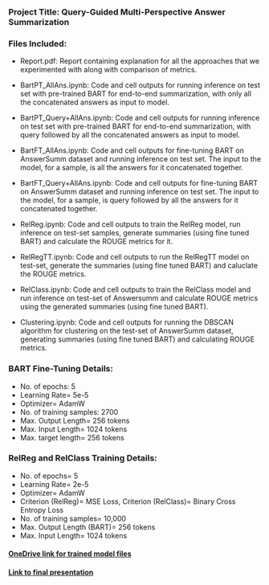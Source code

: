 ### Project Title: Query-Guided Multi-Perspective Answer Summarization
### Files Included:

- Report.pdf: Report containing explanation for all the approaches that we experimented with along with comparison of metrics.

- BartPT_AllAns.ipynb: Code and cell outputs for running inference on test set with pre-trained BART for end-to-end summarization, with only all the concatenated answers as input to model.
- BartPT_Query+AllAns.ipynb: Code and cell outputs for running inference on test set with pre-trained BART for end-to-end summarization, with query followed by all the concatenated answers as input to model.

- BartFT_AllAns.ipynb: Code and cell outputs for fine-tuning BART on AnswerSumm dataset and running inference on test set. The input to the model, for a sample, is all the answers for it concatenated together. 
- BartFT_Query+AllAns.ipynb: Code and cell outputs for fine-tuning BART on AnswerSumm dataset and running inference on test set. The input to the model, for a sample, is query followed by all the answers for it concatenated together.
- RelReg.ipynb: Code and cell outputs to train the RelReg model, run inference on test-set samples, generate summaries (using fine tuned BART) and calculate the ROUGE metrics for it.
- RelRegTT.ipynb: Code and cell outputs to run the RelRegTT model on test-set, generate the summaries (using fine tuned BART) and caluclate the ROUGE metrics.
- RelClass.ipynb: Code and cell outputs to train the RelClass model and run inference on test-set of Answersumm and calculate ROUGE metrics using the generated summaries (using fine tuned BART).
- Clustering.ipynb: Code and cell outputs for running the DBSCAN algorithm for clustering on the test-set of AnswerSumm dataset, generating summaries (using fine tuned BART) and calculating ROUGE metrics.

### BART Fine-Tuning Details:
- No. of epochs: 5
- Learning Rate= 5e-5
- Optimizer= AdamW
- No. of training samples: 2700
- Max. Output Length= 256 tokens
- Max. Input Length= 1024 tokens
- Max. target length= 256 tokens

### RelReg and RelClass Training Details:
- No. of epochs= 5
- Learning Rate= 2e-5
- Optimizer= AdamW
- Criterion (RelReg)= MSE Loss, Criterion (RelClass)= Binary Cross Entropy Loss
- No. of training samples= 10,000
- Max. Output Length (BART)= 256 tokens
- Max. Input Length= 1024 tokens

#### [OneDrive link for trained model files](https://iiitaphyd-my.sharepoint.com/:f:/g/personal/akshit_sharma_students_iiit_ac_in/EtA4rsz1I7NAmXppVgKOAAEBAcqzQ0b6NfZkvOU7RILTUg?e=esqgVM)

#### [Link to final presentation](https://www.canva.com/design/DAGW8D4K9Oc/MoRzI8N5G9jwZcDhBNwueA/edit?utm_content=DAGW8D4K9Oc&utm_campaign=designshare&utm_medium=link2&utm_source=sharebutton)
